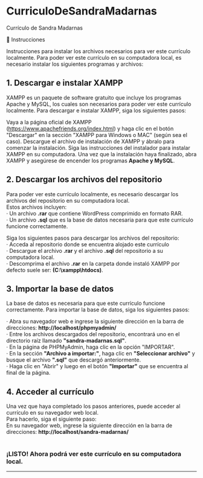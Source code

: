 # CurriculoDeSandraMadarnas
Currículo de Sandra Madarnas

📝 Instrucciones

Instrucciones para instalar los archivos necesarios para ver este currículo localmente.
Para poder ver este currículo en su computadora local, es necesario instalar los siguientes programas y archivos:

## 1. Descargar e instalar XAMPP
XAMPP es un paquete de software gratuito que incluye los programas Apache y MySQL, los cuales son necesarios para poder ver este currículo localmente. Para descargar e instalar XAMPP, siga los siguientes pasos:

Vaya a la página oficial de XAMPP (https://www.apachefriends.org/index.html) y haga clic en el botón "Descargar" en la sección "XAMPP para Windows o MAC" (según sea el caso).
Descargue el archivo de instalación de XAMPP y ábralo para comenzar la instalación.
Siga las instrucciones del instalador para instalar XAMPP en su computadora.
Una vez que la instalación haya finalizado, abra XAMPP y asegúrese de encender los programas <b>Apache y MySQL</b>.

## 2. Descargar los archivos del repositorio
Para poder ver este currículo localmente, es necesario descargar los archivos del repositorio en su computadora local.<br> 
Estos archivos incluyen:<br>
· Un archivo <b>.rar</b> que contiene WordPress comprimido en formato RAR.<br>
· Un archivo <b>.sql</b> que es la base de datos necesaria para que este currículo funcione correctamente.<br>

Siga los siguientes pasos para descargar los archivos del repositorio:<br>
· Acceda al repositorio donde se encuentra alojado este currículo<br>
· Descargue el archivo <b>.rar</b> y el archivo <b>.sql</b> del repositorio a su computadora local.<br>
· Descomprima el archivo <b>.rar</b> en la carpeta donde instaló XAMPP por defecto suele ser: <b>(C:\xampp\htdocs)</b>. 

## 3. Importar la base de datos
La base de datos es necesaria para que este currículo funcione correctamente. Para importar la base de datos, siga los siguientes pasos:

· Abra su navegador web e ingrese la siguiente dirección en la barra de direcciones: <b>http://localhost/phpmyadmin/</b><br>
· Entre los archivos descargados del repositorio, encontrará uno en el directorio raíz llamado <b>"sandra-madarnas.sql"</b>.<br>
· En la página de PHPMyAdmin, haga clic en la opción "IMPORTAR".<br>
· En la sección <b>"Archivo a importar:"</b>, haga clic en <b>"Seleccionar archivo"</b> y busque el archivo <b>".sql"</b> que descargó anteriormente.<br>
· Haga clic en "Abrir" y luego en el botón <b>"Importar"</b> que se encuentra al final de la página.

## 4. Acceder al currículo
Una vez que haya completado los pasos anteriores, puede acceder al currículo en su navegador web local.<br>
Para hacerlo, siga el siguiente paso:<br>
En su navegador web, ingrese la siguiente dirección en la barra de direcciones: <b>http://localhost/sandra-madarnas/</b><br><br>

### ¡LISTO! Ahora podrá ver este currículo en su computadora local.

<hr>

